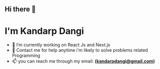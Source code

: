 ## Hi there 👋

# I'm Kandarp Dangi


- 🔭 I’m currently working on React Js and Next.js
- 💬 Contact me for help anytime i'm likely to solve problems related Programming
- 📫 you can reach me through my email: **(kandarpdangi@gmail.com)**
